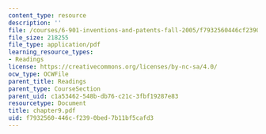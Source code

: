 ```yaml
---
content_type: resource
description: ''
file: /courses/6-901-inventions-and-patents-fall-2005/f7932560446cf2390bed7b11bf5cafd3_chapter9.pdf
file_size: 218255
file_type: application/pdf
learning_resource_types:
- Readings
license: https://creativecommons.org/licenses/by-nc-sa/4.0/
ocw_type: OCWFile
parent_title: Readings
parent_type: CourseSection
parent_uid: c1a53462-548b-db76-c21c-3fbf19287e83
resourcetype: Document
title: chapter9.pdf
uid: f7932560-446c-f239-0bed-7b11bf5cafd3
---
```

